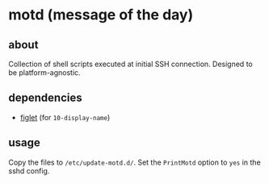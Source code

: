 # motd (message of the day)
## about
Collection of shell scripts executed at initial SSH connection. Designed to be platform-agnostic.
## dependencies
- [figlet](http://www.figlet.org/) (for `10-display-name`)
## usage
Copy the files to `/etc/update-motd.d/`. Set the `PrintMotd` option to `yes` in the sshd config.
